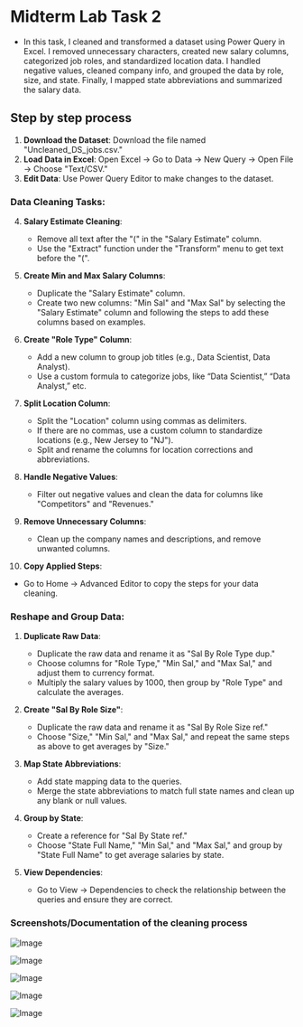 

# Midterm Lab Task 2
-  In this task, I cleaned and transformed a dataset using Power Query in Excel. I removed unnecessary characters, created new salary columns, categorized job roles, and standardized location data. I handled negative values, cleaned company info, and grouped the data by role, size, and state. Finally, I mapped state abbreviations and summarized the salary data.

## Step by step process
1. **Download the Dataset**: Download the file named "Uncleaned_DS_jobs.csv."
2. **Load Data in Excel**: Open Excel -> Go to Data -> New Query -> Open File -> Choose "Text/CSV."
3. **Edit Data**: Use Power Query Editor to make changes to the dataset.

### Data Cleaning Tasks:
4. **Salary Estimate Cleaning**:
   - Remove all text after the "(" in the "Salary Estimate" column.
   - Use the "Extract" function under the "Transform" menu to get text before the "(".

5. **Create Min and Max Salary Columns**:
   - Duplicate the "Salary Estimate" column.
   - Create two new columns: "Min Sal" and "Max Sal" by selecting the "Salary Estimate" column and following the steps to add these columns based on examples.
   
6. **Create "Role Type" Column**:
   - Add a new column to group job titles (e.g., Data Scientist, Data Analyst).
   - Use a custom formula to categorize jobs, like “Data Scientist,” “Data Analyst,” etc.

7. **Split Location Column**:
   - Split the "Location" column using commas as delimiters.
   - If there are no commas, use a custom column to standardize locations (e.g., New Jersey to "NJ").
   - Split and rename the columns for location corrections and abbreviations.

8. **Handle Negative Values**:
   - Filter out negative values and clean the data for columns like "Competitors" and "Revenues."

9. **Remove Unnecessary Columns**:
   - Clean up the company names and descriptions, and remove unwanted columns.

10. **Copy Applied Steps**:
   - Go to Home -> Advanced Editor to copy the steps for your data cleaning.

### Reshape and Group Data:
1. **Duplicate Raw Data**:
   - Duplicate the raw data and rename it as "Sal By Role Type dup."
   - Choose columns for "Role Type," "Min Sal," and "Max Sal," and adjust them to currency format.
   - Multiply the salary values by 1000, then group by "Role Type" and calculate the averages.

2. **Create "Sal By Role Size"**:
   - Duplicate the raw data and rename it as "Sal By Role Size ref."
   - Choose "Size," "Min Sal," and "Max Sal," and repeat the same steps as above to get averages by "Size."

3. **Map State Abbreviations**:
   - Add state mapping data to the queries.
   - Merge the state abbreviations to match full state names and clean up any blank or null values.

4. **Group by State**:
   - Create a reference for "Sal By State ref."
   - Choose "State Full Name," "Min Sal," and "Max Sal," and group by "State Full Name" to get average salaries by state.

5. **View Dependencies**:
   - Go to View -> Dependencies to check the relationship between the queries and ensure they are correct.

### Screenshots/Documentation of the cleaning process
![Image](https://github.com/user-attachments/assets/402982a3-b571-4733-b644-c4ab6d0beee1)

![Image](https://github.com/user-attachments/assets/df563d41-9f3e-404f-bb33-2c4a73fbe98b)

![Image](https://github.com/user-attachments/assets/e1d089eb-9300-441e-bb52-7c1abeefe38c)

![Image](https://github.com/user-attachments/assets/927d1efd-968a-41d3-937c-e34cd8da8210)

![Image](https://github.com/user-attachments/assets/cbb1cbf7-de6b-4774-bc1f-323406ce9603)
